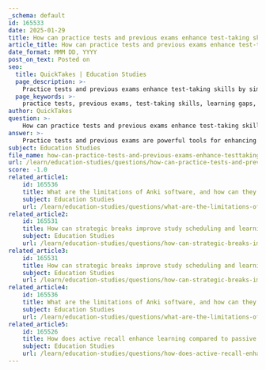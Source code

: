 ```yaml
---
_schema: default
id: 165533
date: 2025-01-29
title: How can practice tests and previous exams enhance test-taking skills?
article_title: How can practice tests and previous exams enhance test-taking skills?
date_format: MMM DD, YYYY
post_on_text: Posted on
seo:
  title: QuickTakes | Education Studies
  page_description: >-
    Practice tests and previous exams enhance test-taking skills by simulating real test conditions, providing immediate feedback, helping identify learning gaps, building confidence, and improving test-taking strategies.
  page_keywords: >-
    practice tests, previous exams, test-taking skills, learning gaps, immediate feedback, confidence building, test strategies, active learning, exam preparation, study techniques
author: QuickTakes
question: >-
    How can practice tests and previous exams enhance test-taking skills?
answer: >-
    Practice tests and previous exams are powerful tools for enhancing test-taking skills for several reasons:\n\n1. **Simulating Test Conditions**: Taking practice exams under timed conditions helps students experience the pressure of the actual test environment. This simulation can reduce anxiety and improve performance on test day by familiarizing students with the pacing required to complete the exam within the allotted time.\n\n2. **Identifying Learning Gaps**: Practice tests allow students to assess their understanding of the material. By reviewing their performance, they can identify specific areas where they struggle and need further study. This targeted approach to learning helps optimize study time and increases overall comprehension.\n\n3. **Immediate Feedback**: After completing a practice test, students can review their answers to understand their mistakes. This immediate feedback is crucial for reinforcing learning and correcting misconceptions, which ultimately enhances retention and understanding of the subject matter.\n\n4. **Building Confidence**: Regularly taking practice tests can help build a student's confidence. As they become more familiar with the types of questions and the format of the exams, they are likely to feel more prepared and less anxious when facing the actual test.\n\n5. **Improving Test-Taking Strategies**: Engaging with practice tests allows students to develop and refine their test-taking strategies, such as time management, question prioritization, and educated guessing. These strategies can be critical for maximizing performance during high-stakes assessments.\n\n6. **Familiarity with Question Formats**: By using previous exams, students can become accustomed to the specific formats and styles of questions they may encounter. This familiarity can reduce surprises on test day and help students approach questions with greater confidence.\n\n7. **Encouraging Active Learning**: The process of taking practice tests encourages active engagement with the material, as students must recall information and apply their knowledge to solve problems. This active learning approach is more effective than passive study methods, such as simply reading notes.\n\nIn summary, practice tests and previous exams are essential for enhancing test-taking skills by simulating real test conditions, providing immediate feedback, identifying learning gaps, building confidence, and improving overall test-taking strategies. By incorporating these practices into their study routines, students can significantly enhance their preparedness and performance on actual exams.
subject: Education Studies
file_name: how-can-practice-tests-and-previous-exams-enhance-testtaking-skills.md
url: /learn/education-studies/questions/how-can-practice-tests-and-previous-exams-enhance-testtaking-skills
score: -1.0
related_article1:
    id: 165536
    title: What are the limitations of Anki software, and how can they be addressed?
    subject: Education Studies
    url: /learn/education-studies/questions/what-are-the-limitations-of-anki-software-and-how-can-they-be-addressed
related_article2:
    id: 165531
    title: How can strategic breaks improve study scheduling and learning efficiency?
    subject: Education Studies
    url: /learn/education-studies/questions/how-can-strategic-breaks-improve-study-scheduling-and-learning-efficiency
related_article3:
    id: 165531
    title: How can strategic breaks improve study scheduling and learning efficiency?
    subject: Education Studies
    url: /learn/education-studies/questions/how-can-strategic-breaks-improve-study-scheduling-and-learning-efficiency
related_article4:
    id: 165536
    title: What are the limitations of Anki software, and how can they be addressed?
    subject: Education Studies
    url: /learn/education-studies/questions/what-are-the-limitations-of-anki-software-and-how-can-they-be-addressed
related_article5:
    id: 165526
    title: How does active recall enhance learning compared to passive learning techniques?
    subject: Education Studies
    url: /learn/education-studies/questions/how-does-active-recall-enhance-learning-compared-to-passive-learning-techniques
---
```


&nbsp;